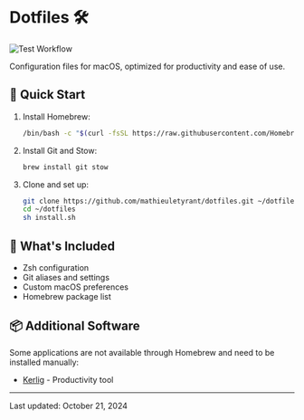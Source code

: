 # Dotfiles 🛠️

![Test Workflow](https://github.com/mathieuletyrant/dotfiles/actions/workflows/test.yml/badge.svg)

Configuration files for macOS, optimized for productivity and ease of use.

## 🚀 Quick Start

1. Install Homebrew:
   ```bash
   /bin/bash -c "$(curl -fsSL https://raw.githubusercontent.com/Homebrew/install/HEAD/install.sh)"
   ```

2. Install Git and Stow:
   ```bash
   brew install git stow
   ```

3. Clone and set up:
   ```bash
   git clone https://github.com/mathieuletyrant/dotfiles.git ~/dotfiles
   cd ~/dotfiles
   sh install.sh
   ```

## 🧰 What's Included

- Zsh configuration
- Git aliases and settings
- Custom macOS preferences
- Homebrew package list

## 📦 Additional Software

Some applications are not available through Homebrew and need to be installed manually:

- [Kerlig](https://www.kerlig.com) - Productivity tool

---

Last updated: October 21, 2024